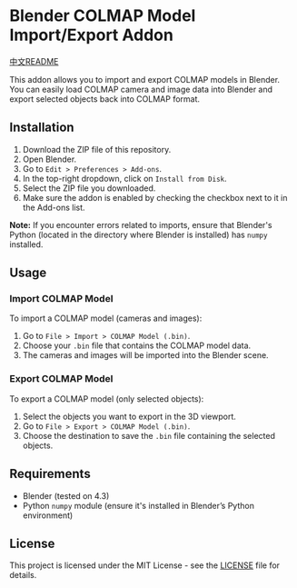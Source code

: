 # Blender COLMAP Model Import/Export Addon
[中文README](README.zh.md)

This addon allows you to import and export COLMAP models in Blender. You can easily load COLMAP camera and image data into Blender and export selected objects back into COLMAP format.

## Installation

1. Download the ZIP file of this repository.
2. Open Blender.
3. Go to `Edit > Preferences > Add-ons`.
4. In the top-right dropdown, click on `Install from Disk`.
5. Select the ZIP file you downloaded.
6. Make sure the addon is enabled by checking the checkbox next to it in the Add-ons list.

**Note:** If you encounter errors related to imports, ensure that Blender's Python (located in the directory where Blender is installed) has `numpy` installed.

## Usage

### Import COLMAP Model
To import a COLMAP model (cameras and images):

1. Go to `File > Import > COLMAP Model (.bin)`.
2. Choose your `.bin` file that contains the COLMAP model data.
3. The cameras and images will be imported into the Blender scene.

### Export COLMAP Model
To export a COLMAP model (only selected objects):

1. Select the objects you want to export in the 3D viewport.
2. Go to `File > Export > COLMAP Model (.bin)`.
3. Choose the destination to save the `.bin` file containing the selected objects.

## Requirements

- Blender (tested on 4.3)
- Python `numpy` module (ensure it's installed in Blender’s Python environment)

## License

This project is licensed under the MIT License - see the [LICENSE](LICENSE) file for details.
